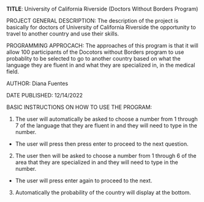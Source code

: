 **TITLE**:
University of California Riverside
(Doctors Without Borders Program)


PROJECT GENERAL DESCRIPTION:
The description of the project is basically for doctors of University of California Riverside the opportunity to travel to another country and use their skills. 


PROGRAMMING APPROCACH:
The approaches of this program is that it will allow 100 participants of the Docotors without Borders program to use probablity to be selected to go to another country based on what the language they are fluent in and what they are specialized in, in the medical field.

AUTHOR:
Diana Fuentes


DATE PUBLISHED:
12/14/2022


BASIC INSTRUCTIONS ON HOW TO USE THE PROGRAM:
1. The user will automatically be asked to choose a number from 1 through 7 of the language that they are fluent in and they will need to type in the number.
  - The user will press then press enter to proceed to the next question.
2. The user then will be asked to choose a number from 1 through 6 of the area that they are specialized in and they will need to type in the number.
  - The user will press enter again to proceed to the next.
3. Automatically the probability of the country will display at the bottom.
